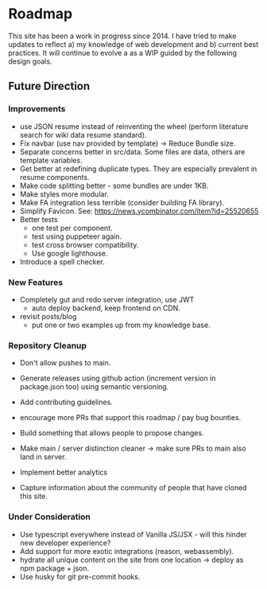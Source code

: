 # Roadmap

This site has been a work in progress since 2014. I have tried to make updates to reflect a) my knowledge of web development and b) current best practices. It will continue to evolve a as a WIP guided by the following design goals.

## Future Direction

### Improvements

- use JSON resume instead of reinventing the wheel (perform literature search for wiki data resume standard).
- Fix navbar (use nav provided by template) -> Reduce Bundle size.
- Separate concerns better in src/data. Some files are data, others are template variables.
- Get better at redefining duplicate types. They are especially prevalent in resume components.
- Make code splitting better - some bundles are under 1KB.
- Make styles more modular.
- Make FA integration less terrible (consider building FA library).
- Simplify Favicon. See: https://news.ycombinator.com/item?id=25520655
- Better tests
  - one test per component.
  - test using puppeteer again.
  - test cross browser compatibility.
  - Use google lighthouse.
- Introduce a spell checker.

### New Features

- Completely gut and redo server integration, use JWT
  - auto deploy backend, keep frontend on CDN.
- revisit posts/blog
  - put one or two examples up from my knowledge base.

### Repository Cleanup

- Don't allow pushes to main.
- Generate releases using github action (increment version in package.json too) using semantic versioning.
- Add contributing guidelines.
- encourage more PRs that support this roadmap / pay bug bounties.
- Build something that allows people to propose changes.
- Make main / server distinction cleaner -> make sure PRs to main also land in server.

- Implement better analytics
- Capture information about the community of people that have cloned this site.

### Under Consideration

- Use typescript everywhere instead of Vanilla JS/JSX - will this hinder new developer experience?
- Add support for more exotic integrations (reason, webassembly).
- hydrate all unique content on the site from one location -> deploy as npm package + json.
- Use husky for git pre-commit hooks.

